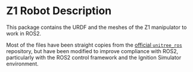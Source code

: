 # Z1 Robot Description

This package contains the URDF and the meshes of the Z1 manipulator to work in ROS2.

Most of the files have been straight copies from the [official `unitree_ros`](https://github.com/unitreerobotics/unitree_ros/tree/8ebecd883a842a4631fcfa98933fae586aeb6709/robots/z1_description) repository, but have been modified to improve compliance with ROS2, particularly with the ROS2 control framework and the Ignition Simulator environment.
